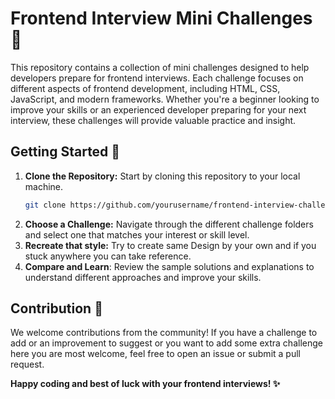 # Frontend Interview Mini Challenges 🚀

This repository contains a collection of mini challenges designed to help developers prepare for frontend interviews. Each challenge focuses on different aspects of frontend development, including HTML, CSS, JavaScript, and modern frameworks. Whether you're a beginner looking to improve your skills or an experienced developer preparing for your next interview, these challenges will provide valuable practice and insight.

## Getting Started 🌟

1. **Clone the Repository:** Start by cloning this repository to your local machine.
   ```bash
   git clone https://github.com/yourusername/frontend-interview-challenges.git
2. **Choose a Challenge:** Navigate through the different challenge folders and select one that matches your interest or skill level.
3. **Recreate that style:** Try to create same Design by your own and if you stuck anywhere you can take reference.
4. **Compare and Learn**: Review the sample solutions and explanations to understand different approaches and improve your skills.
   
## Contribution 🤝
We welcome contributions from the community! If you have a challenge to add or an improvement to suggest or you want to add some extra challenge here you are most welcome, feel free to open an issue or submit a pull request.

**Happy coding and best of luck with your frontend interviews! ✨**
